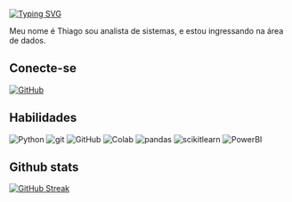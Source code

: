 [![Typing SVG](https://readme-typing-svg.demolab.com/?lines=Bem+Vindo+ao+meu+perfil+GitHub!!;ThiagoPyC&color=F7F7F7C3)](https://git.io/typing-svg)

Meu nome é Thiago sou analista de sistemas, e estou ingressando na área de dados.
## Conecte-se

[![GitHub](https://img.shields.io/badge/GitHub-036?style=for-the-badge&logo=GitHub&logoColor=0E76A8)](https://github.com/ThiagoPyC)

## Habilidades

![Python](https://img.shields.io/badge/Python-000?style=for-the-badge&logo=python)
![git](https://img.shields.io/badge/git-000?style=for-the-badge&logo=git)
![GitHub](https://img.shields.io/badge/GitHub-000?style=for-the-badge&logo=GitHub)
![Colab](https://img.shields.io/badge/colab-000?style=for-the-badge&logo=googlecolab)
![pandas](https://img.shields.io/badge/pandas-000?style=for-the-badge&logo=pandas)
![scikitlearn](https://img.shields.io/badge/scikitlearn-000?style=for-the-badge&logo=scikit-learn)
![PowerBI](https://img.shields.io/badge/PowerBI-000?style=for-the-badge&logo=powerbi)
## Github stats

[![GitHub Streak](https://streak-stats.demolab.com/?user=ThiagoPyC&theme=bear&background=000&border=30A3DC&dates=FFF)](https://git.io/streak-stats)
